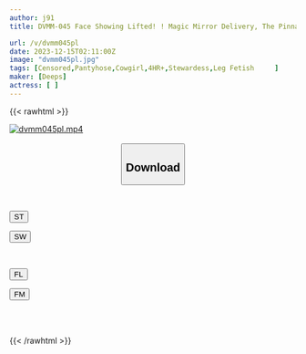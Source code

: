 ```yaml
---
author: j91
title: DVMM-045 Face Showing Lifted! ! Magic Mirror Delivery, The Pinnacle Of Working Women! Major Airline Cabin Attendant Black Pantyhose Intercrural Edition Vol.02 Superb SEX Special For All 8 People! ! Spread Her Beautiful Legs And Give Her A Blushing Pussyjob! Insert It Into The Wet CA Pussy!

url: /v/dvmm045pl
date: 2023-12-15T02:11:00Z
image: "dvmm045pl.jpg"
tags: [Censored,Pantyhose,Cowgirl,4HR+,Stewardess,Leg Fetish	 ]
maker: [Deeps]
actress: [ ]
---
```



{{< rawhtml >}}

<div class="video" data-videoid="7dQ02VK0ZKC4g9">
    <a href="javascript:;">
        <img src="/v/dvmm045pl/dvmm045pl.jpg" width="WIDTH" height="HEIGHT" alt="dvmm045pl.mp4" loading="lazy">
    </a>
</div>

<script type="text/javascript" src="https://j91.asia/asset/on-demand-st.js"></script>

<br>
  <link rel="stylesheet" href="https://j91.asia/asset/bs5.css">
  
  <center>
  <button class="btn btn-primary" type="button" data-bs-toggle="collapse" data-bs-target=".multi-collapse" aria-expanded="false" aria-controls="multiCollapseExample1 multiCollapseExample2"><h2>Download</h2></button></center>
</p>
<div class="row">
  <div class="col">
    <div class="collapse multi-collapse" id="multiCollapseExample1">
      <div class="card card-body">
	      	      <br>
<div class="buttons">  
<p><a href="https://streamtape.to/v/7dQ02VK0ZKC4g9" target="_blank"><button class="btn-hover color-3"><i class="fa fa-download"></i> ST</button></a></p>
<p><a href="https://flaswish.com/d2qtv4e7y7ko" target="_blank"><button class="btn-hover color-2"><i class="fa fa-download"></i> SW</button></a></p></div>
    </div>
  </div>
</div>
  <div class="col">
    <div class="collapse multi-collapse" id="multiCollapseExample2">
      <div class="card card-body">
	      <br>
<div class="buttons">
<p><a href="javascript:;" target="_blank"><button class="btn-hover color-9"><i class="fa fa-download"></i> FL</button></a></p>
<p><a href="javascript:;" target="_blank"><button class="btn-hover color-8"><i class="fa fa-download"></i> FM</button></a></p></div>
<br><br>
      </div>
    </div>
  </div>
</div>

{{< /rawhtml >}}